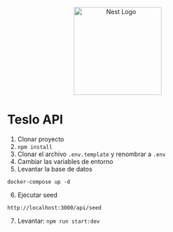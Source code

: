 <p align="center">
  <a href="http://nestjs.com/" target="blank"><img src="https://nestjs.com/img/logo-small.svg" width="200" alt="Nest Logo" /></a>
</p>

# Teslo API

1. Clonar proyecto
2. `npm install`
3. Clonar el archivo `.env.template` y renombrar a `.env`
4. Cambiar las variables de entorno
5. Levantar la base de datos

```
docker-compose up -d
```

6. Ejecutar seed

```
http://localhost:3000/api/seed
```

7. Levantar: `npm run start:dev`
